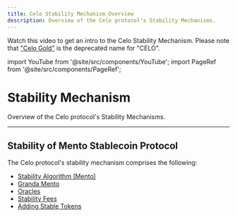 ```yaml
---
title: Celo Stability Mechanism Overview
description: Overview of the Celo protocol's Stability Mechanisms.
---
```


Watch this video to get an intro to the Celo Stability Mechanism. Please note that ["Celo Gold"](https://docs.celo.org/general/glossary#celo-gold) is the deprecated name for "CELO".

import YouTube from '@site/src/components/YouTube';
import PageRef from '@site/src/components/PageRef';

# Stability Mechanism

Overview of the Celo protocol's Stability Mechanisms.

---

## Stability of Mento Stablecoin Protocol

<YouTube videoId="kYhDUmKuGCY"/>

The Celo protocol's stability mechanism comprises the following:

- [Stability Algorithm (Mento)](/protocol/stability/doto)
- [Granda Mento](/protocol/stability/granda-mento)
- [Oracles](/protocol/stability/oracles)
- [Stability Fees](/protocol/stability/stability-fees)
- [Adding Stable Tokens](/protocol/stability/adding-stable-assets)
